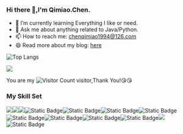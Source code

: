 ### Hi there 👋,I'm Qimiao.Chen.

- 🌱 I’m currently learning Everything I like or need.
- 💬 Ask me about anything related to Java/Python.
- 📫 How to reach me: chenqimiao1994@126.com
- 😄 Read more about my blog: [here](https://www.cnblogs.com/think-in-java/)



![Top Langs](https://github-readme-stats.vercel.app/api/top-langs/?username=chenqimiao&layout=compact&theme=tokyonight)

![](https://github-readme-activity-graph.cyclic.app/graph?username=chenqimiao&theme=dracula)

You are my ![Visitor Count](https://profile-counter.glitch.me/chenqimiao/count.svg) visitor,Thank You!:kissing_heart::kissing_heart:

### My Skill Set

![](https://img.shields.io/badge/Java-ED8B00?style=for-the-badge&logo=openjdk&logoColor=white)![](https://img.shields.io/badge/Python-3776AB?style=for-the-badge&logo=python&logoColor=white)![](https://img.shields.io/badge/spring-17a612?style=for-the-badge&logo=spring&logoColor=white)![Static Badge](https://img.shields.io/badge/Spring%20Boot-6DB33F?style=for-the-badge&logo=springboot&logoColor=white)![Static Badge](https://img.shields.io/badge/apache%20maven-C71A36?style=for-the-badge&logo=apachemaven&logoColor=white)![Static Badge](https://img.shields.io/badge/apache%20rocketmq-%23D77310?style=for-the-badge&logo=apache%20rocketmq&logoColor=white)![Static Badge](https://img.shields.io/badge/apache%20hive-FDEE21?style=for-the-badge&logo=apache%20hive&logoColor=white)![Static Badge](https://img.shields.io/badge/pandas-150458?style=for-the-badge&logo=pandas&logoColor=white)![Static Badge](https://img.shields.io/badge/mysql-4479A1?style=for-the-badge&logo=mysql&logoColor=white)![Static Badge](https://img.shields.io/badge/Redis-DC382D?style=for-the-badge&logo=redis&logoColor=white)![Static Badge](https://img.shields.io/badge/elasticsearch-%23005571?style=for-the-badge&logo=elasticsearch&logoColor=white)![](https://img.shields.io/badge/git-fa432e?style=for-the-badge&logo=git&logoColor=white)![Static Badge](https://img.shields.io/badge/linux-0f4d79?style=for-the-badge&logo=linux&logoColor=white)



